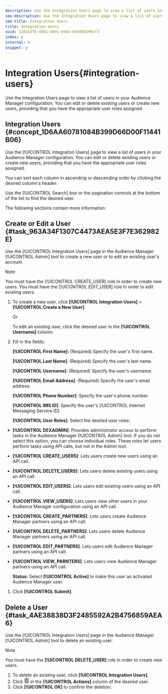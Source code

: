 ```yaml
---
description: Use the Integration Users page to view a list of users in your Audience Manager configuration. You can edit or delete existing users or create new users, providing that you have the appropriate user roles assigned.
seo-description: Use the Integration Users page to view a list of users in your Audience Manager configuration. You can edit or delete existing users or create new users, providing that you have the appropriate user roles assigned.
seo-title: Integration Users
title: Integration Users
uuid: 13dcb3fb-4561-409c-84da-943d0d390cf3
index: y
internal: n
snippet: y
---
```


# Integration Users{#integration-users}

Use the Integration Users page to view a list of users in your Audience Manager configuration. You can edit or delete existing users or create new users, providing that you have the appropriate user roles assigned.

## Integration Users {#concept_1D6AA60781084B399D66D00F11441B06}

Use the [!UICONTROL Integration Users] page to view a list of users in your Audience Manager configuration. You can edit or delete existing users or create new users, providing that you have the appropriate user roles assigned.

<!-- 

c_integration_users.xml

 -->

You can sort each column in ascending or descending order by clicking the desired column's header.

Use the [!UICONTROL Search] box or the pagination controls at the bottom of the list to find the desired user.

The following sections contain more information: 

## Create or Edit a User {#task_963A34F1307C4473AEA5E3F7E362982E}

Use the [!UICONTROL Integration Users] page in the Audience Manager [!UICONTROL Admin] tool to create a new user or to edit an existing user's account.

<!-- 

t_create_user.xml

 -->

>[!NOTE]
>
>You must have the [!UICONTROL CREATE_USER] role in order to create new users. You must have the [!UICONTROL EDIT_USER] role in order to edit existing users.

1. To create a new user, click **[!UICONTROL Integration Users]** > **[!UICONTROL Create a New User]**.

   Or

   To edit an existing user, click the desired user in the **[!UICONTROL Username]** column. 
1. Fill in the fields:

   **[!UICONTROL First Name]**: (Required) Specify the user's first name.

   **[!UICONTROL Last Name]**: (Required) Specify the user's last name.

   **[!UICONTROL Username]**: (Required) Specify the user's username.

   **[!UICONTROL Email Address]**: (Required) Specify the user's email address.

   **[!UICONTROL Phone Number]**: Specify the user's phone number.

   **[!UICONTROL IMS ID]**: Specify the user's [!UICONTROL Internet Messaging Service ID].

   **[!UICONTROL User Roles]**: Select the desired user roles:

* **[!UICONTROL DEXADMIN]**: Provides administrator access to perform tasks in the Audience Manager [!UICONTROL Admin] tool. If you do not select this option, you can choose individual roles. These roles let users perform tasks using API calls, but not in the Admin tool. 
* **[!UICONTROL CREATE_USERS]**: Lets users create new users using an API call. 
* **[!UICONTROL DELETE_USERS]**: Lets users delete existing users using an API call. 
* **[!UICONTROL EDIT_USERS]**: Lets users edit existing users using an API call. 
* **[!UICONTROL VIEW_USERS]**: Lets users view other users in your Audience Manager configuration using an API call. 
* **[!UICONTROL CREATE_PARTNERS]**: Lets users create Audience Manager partners using an API call. 
* **[!UICONTROL DELETE_PARTNERS]**: Lets users delete Audience Manager partners using an API call. 
* **[!UICONTROL EDIT_PARTNERS]**: Lets users edit Audience Manager partners using an API call. 
* **[!UICONTROL VIEW_PARNTERS]**: Lets users view Audience Manager partners using an API call.

   **Status:** Select **[!UICONTROL Active]** to make this user an activated Audience Manager user. 
1. Click **[!UICONTROL Submit]**.

## Delete a User {#task_4AE38838D3F2485592A2B4756859AEA6}

Use the [!UICONTROL Integration Users] page in the Audience Manager [!UICONTROL Admin] tool to delete an existing user.

<!-- 

t_delete_user.xml

 -->

>[!NOTE]
>
>You must have the **[!UICONTROL DELETE_USER]** role in order to create new users.

1. To delete an existing user, click **[!UICONTROL Integration Users]**.
1. Click  ![](assets/icon_delete.png) in the **[!UICONTROL Actions]** column of the desired user.
1. Click **[!UICONTROL OK]** to confirm the deletion.
